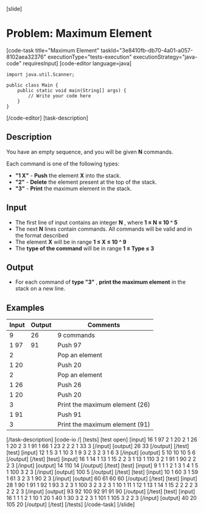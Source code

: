 [slide]
# Problem: Maximum Element
[code-task title="Maximum Element" taskId="3e8410fb-db70-4a01-a057-8102aea32376" executionType="tests-execution" executionStrategy="java-code" requiresInput]
[code-editor language=java]
```
import java.util.Scanner;

public class Main {
    public static void main(String[] args) {
        // Write your code here
    }
}
```
[/code-editor]
[task-description]
## Description
You have an empty sequence, and you will be given  **N**  commands.

Each command is one of the following types:

- **"1 X"** - **Push** the element **X** into the stack.
- **"2"** - **Delete** the element present at the top of the stack.
- **"3"** - **Print** the maximum element in the stack.

## Input

- The first line of input contains an integer **N** , where **1 ≤ N ≤ 10 ^ 5**
- The next  **N** lines contain commands. All commands will be valid and in the format described
- The element **X** will be in range **1 ≤ X ≤ 10 ^ 9**
- The **type of the command** will be in range **1 ≤ Type ≤ 3**

## Output

- For each command of **type "3"** , **print the maximum element** in the stack on a new line.

## Examples
| **Input** | **Output** | **Comments** |
| --- | --- | --- |
| 9 | 26 | 9 commands |
| 1 97 | 91 | Push 97 |
| 2 |  | Pop an element |
| 1 20 |  | Push 20 |
| 2 |  | Pop an element |
| 1 26 |  | Push 26 |
| 1 20 |  | Push 20 |
| 3 |  | Print the maximum element (26) |
| 1 91 |  | Push 91 |
| 3 |  | Print the maximum element (91) |

[/task-description]
[code-io /]
[tests]
[test open]
[input]
16
1 97
2
1 20
2
1 26
1 20
2
3
1 91
1 66
1 23
2
2
2
1 33
3
[/input]
[output]
26
33
[/output]
[/test]
[test]
[input]
12
1 5
3
1 10
3
1 9
3
2
3
2
3
1 6
3
[/input]
[output]
5
10
10
10
5
6
[/output]
[/test]
[test]
[input]
16
1 14
1 13
1 15
2
2
3
1 13
1 110
3
2
1 91
1 90
2
2
2
3
[/input]
[output]
14
110
14
[/output]
[/test]
[test]
[input]
9
1 1
1 2
1 3
1 4
1 5
1 100
3
2
3
[/input]
[output]
100
5
[/output]
[/test]
[test]
[input]
10
1 60
3
1 59
1 61
3
2
3
1 90
2
3
[/input]
[output]
60
61
60
60
[/output]
[/test]
[test]
[input]
28
1 90
1 91
1 92
1 93
3
2
3
1 100
3
2
3
2
3
1 10
1 11
1 12
1 13
1 14
1 15
2
2
2
2
3
2
2
2
3
[/input]
[output]
93
92
100
92
91
91
90
[/output]
[/test]
[test]
[input]
16
1 1
1 2
1 10
1 20
1 40
1 30
3
2
2
3
1 101
1 105
3
2
2
3
[/input]
[output]
40
20
105
20
[/output]
[/test]
[/tests]
[/code-task]
[/slide]